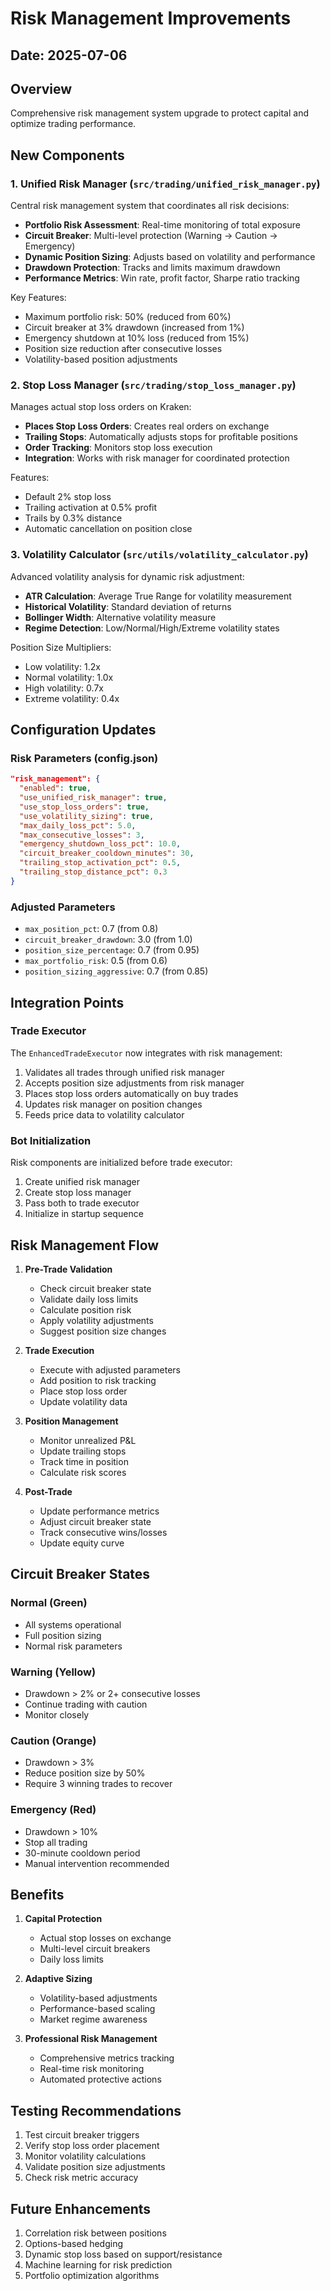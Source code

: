 # Risk Management Improvements

## Date: 2025-07-06

## Overview
Comprehensive risk management system upgrade to protect capital and optimize trading performance.

## New Components

### 1. Unified Risk Manager (`src/trading/unified_risk_manager.py`)
Central risk management system that coordinates all risk decisions:
- **Portfolio Risk Assessment**: Real-time monitoring of total exposure
- **Circuit Breaker**: Multi-level protection (Warning → Caution → Emergency)
- **Dynamic Position Sizing**: Adjusts based on volatility and performance
- **Drawdown Protection**: Tracks and limits maximum drawdown
- **Performance Metrics**: Win rate, profit factor, Sharpe ratio tracking

Key Features:
- Maximum portfolio risk: 50% (reduced from 60%)
- Circuit breaker at 3% drawdown (increased from 1%)
- Emergency shutdown at 10% loss (reduced from 15%)
- Position size reduction after consecutive losses
- Volatility-based position adjustments

### 2. Stop Loss Manager (`src/trading/stop_loss_manager.py`)
Manages actual stop loss orders on Kraken:
- **Places Stop Loss Orders**: Creates real orders on exchange
- **Trailing Stops**: Automatically adjusts stops for profitable positions
- **Order Tracking**: Monitors stop loss execution
- **Integration**: Works with risk manager for coordinated protection

Features:
- Default 2% stop loss
- Trailing activation at 0.5% profit
- Trails by 0.3% distance
- Automatic cancellation on position close

### 3. Volatility Calculator (`src/utils/volatility_calculator.py`)
Advanced volatility analysis for dynamic risk adjustment:
- **ATR Calculation**: Average True Range for volatility measurement
- **Historical Volatility**: Standard deviation of returns
- **Bollinger Width**: Alternative volatility measure
- **Regime Detection**: Low/Normal/High/Extreme volatility states

Position Size Multipliers:
- Low volatility: 1.2x
- Normal volatility: 1.0x
- High volatility: 0.7x
- Extreme volatility: 0.4x

## Configuration Updates

### Risk Parameters (config.json)
```json
"risk_management": {
  "enabled": true,
  "use_unified_risk_manager": true,
  "use_stop_loss_orders": true,
  "use_volatility_sizing": true,
  "max_daily_loss_pct": 5.0,
  "max_consecutive_losses": 3,
  "emergency_shutdown_loss_pct": 10.0,
  "circuit_breaker_cooldown_minutes": 30,
  "trailing_stop_activation_pct": 0.5,
  "trailing_stop_distance_pct": 0.3
}
```

### Adjusted Parameters
- `max_position_pct`: 0.7 (from 0.8)
- `circuit_breaker_drawdown`: 3.0 (from 1.0)
- `position_size_percentage`: 0.7 (from 0.95)
- `max_portfolio_risk`: 0.5 (from 0.6)
- `position_sizing_aggressive`: 0.7 (from 0.85)

## Integration Points

### Trade Executor
The `EnhancedTradeExecutor` now integrates with risk management:
1. Validates all trades through unified risk manager
2. Accepts position size adjustments from risk manager
3. Places stop loss orders automatically on buy trades
4. Updates risk manager on position changes
5. Feeds price data to volatility calculator

### Bot Initialization
Risk components are initialized before trade executor:
1. Create unified risk manager
2. Create stop loss manager
3. Pass both to trade executor
4. Initialize in startup sequence

## Risk Management Flow

1. **Pre-Trade Validation**
   - Check circuit breaker state
   - Validate daily loss limits
   - Calculate position risk
   - Apply volatility adjustments
   - Suggest position size changes

2. **Trade Execution**
   - Execute with adjusted parameters
   - Add position to risk tracking
   - Place stop loss order
   - Update volatility data

3. **Position Management**
   - Monitor unrealized P&L
   - Update trailing stops
   - Track time in position
   - Calculate risk scores

4. **Post-Trade**
   - Update performance metrics
   - Adjust circuit breaker state
   - Track consecutive wins/losses
   - Update equity curve

## Circuit Breaker States

### Normal (Green)
- All systems operational
- Full position sizing
- Normal risk parameters

### Warning (Yellow)
- Drawdown > 2% or 2+ consecutive losses
- Continue trading with caution
- Monitor closely

### Caution (Orange)
- Drawdown > 3%
- Reduce position size by 50%
- Require 3 winning trades to recover

### Emergency (Red)
- Drawdown > 10%
- Stop all trading
- 30-minute cooldown period
- Manual intervention recommended

## Benefits

1. **Capital Protection**
   - Actual stop losses on exchange
   - Multi-level circuit breakers
   - Daily loss limits

2. **Adaptive Sizing**
   - Volatility-based adjustments
   - Performance-based scaling
   - Market regime awareness

3. **Professional Risk Management**
   - Comprehensive metrics tracking
   - Real-time risk monitoring
   - Automated protective actions

## Testing Recommendations

1. Test circuit breaker triggers
2. Verify stop loss order placement
3. Monitor volatility calculations
4. Validate position size adjustments
5. Check risk metric accuracy

## Future Enhancements

1. Correlation risk between positions
2. Options-based hedging
3. Dynamic stop loss based on support/resistance
4. Machine learning for risk prediction
5. Portfolio optimization algorithms